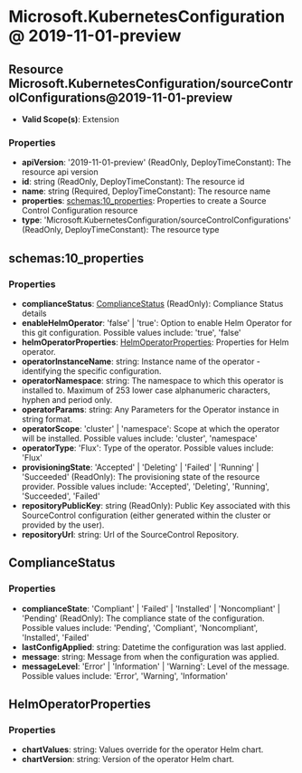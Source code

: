 # Microsoft.KubernetesConfiguration @ 2019-11-01-preview

## Resource Microsoft.KubernetesConfiguration/sourceControlConfigurations@2019-11-01-preview
* **Valid Scope(s)**: Extension
### Properties
* **apiVersion**: '2019-11-01-preview' (ReadOnly, DeployTimeConstant): The resource api version
* **id**: string (ReadOnly, DeployTimeConstant): The resource id
* **name**: string (Required, DeployTimeConstant): The resource name
* **properties**: [schemas:10_properties](#schemas10properties): Properties to create a Source Control Configuration resource
* **type**: 'Microsoft.KubernetesConfiguration/sourceControlConfigurations' (ReadOnly, DeployTimeConstant): The resource type

## schemas:10_properties
### Properties
* **complianceStatus**: [ComplianceStatus](#compliancestatus) (ReadOnly): Compliance Status details
* **enableHelmOperator**: 'false' | 'true': Option to enable Helm Operator for this git configuration. Possible values include: 'true', 'false'
* **helmOperatorProperties**: [HelmOperatorProperties](#helmoperatorproperties): Properties for Helm operator.
* **operatorInstanceName**: string: Instance name of the operator - identifying the specific configuration.
* **operatorNamespace**: string: The namespace to which this operator is installed to. Maximum of 253 lower case alphanumeric characters, hyphen and period only.
* **operatorParams**: string: Any Parameters for the Operator instance in string format.
* **operatorScope**: 'cluster' | 'namespace': Scope at which the operator will be installed. Possible values include: 'cluster', 'namespace'
* **operatorType**: 'Flux': Type of the operator. Possible values include: 'Flux'
* **provisioningState**: 'Accepted' | 'Deleting' | 'Failed' | 'Running' | 'Succeeded' (ReadOnly): The provisioning state of the resource provider. Possible values include: 'Accepted', 'Deleting', 'Running', 'Succeeded', 'Failed'
* **repositoryPublicKey**: string (ReadOnly): Public Key associated with this SourceControl configuration (either generated within the cluster or provided by the user).
* **repositoryUrl**: string: Url of the SourceControl Repository.

## ComplianceStatus
### Properties
* **complianceState**: 'Compliant' | 'Failed' | 'Installed' | 'Noncompliant' | 'Pending' (ReadOnly): The compliance state of the configuration. Possible values include: 'Pending', 'Compliant', 'Noncompliant', 'Installed', 'Failed'
* **lastConfigApplied**: string: Datetime the configuration was last applied.
* **message**: string: Message from when the configuration was applied.
* **messageLevel**: 'Error' | 'Information' | 'Warning': Level of the message. Possible values include: 'Error', 'Warning', 'Information'

## HelmOperatorProperties
### Properties
* **chartValues**: string: Values override for the operator Helm chart.
* **chartVersion**: string: Version of the operator Helm chart.

